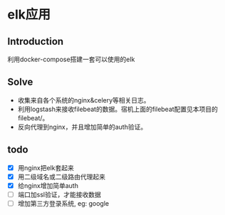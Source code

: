 # elk应用
## Introduction
利用docker-compose搭建一套可以使用的elk

## Solve
* 收集来自各个系统的nginx&celery等相关日志。
* 利用logstash来接收filebeat的数据。宿机上面的filebeat配置见本项目的filebeat/。
* 反向代理到nginx，并且增加简单的auth验证。

## todo
- [x] 用nginx把elk套起来
- [x] 用二级域名或二级路由代理起来
- [x] 给nginx增加简单auth
- [ ] 端口加ssl验证，才能接收数据
- [ ] 增加第三方登录系统, eg: google
